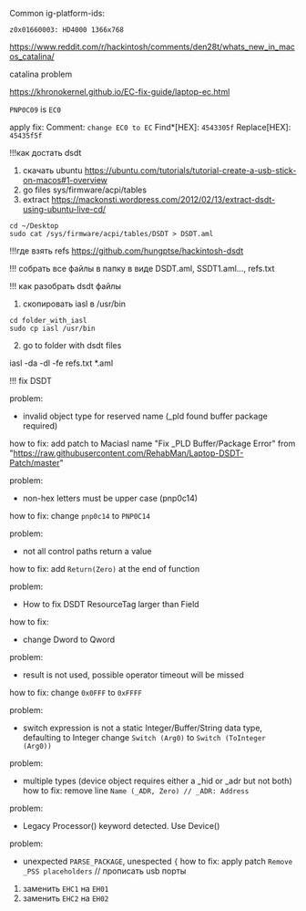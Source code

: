 Common ig-platform-ids:
```
z0x01660003: HD4000 1366x768
```

https://www.reddit.com/r/hackintosh/comments/den28t/whats_new_in_macos_catalina/

catalina problem

https://khronokernel.github.io/EC-fix-guide/laptop-ec.html

`PNP0C09` is `EC0`

apply fix:
Comment: `change EC0 to EC`
Find*[HEX]: `4543305f`
Replace[HEX]: `45435f5f`

!!!как достать dsdt

1. скачать ubuntu
https://ubuntu.com/tutorials/tutorial-create-a-usb-stick-on-macos#1-overview
2. go files sys/firmware/acpi/tables
3. extract
https://mackonsti.wordpress.com/2012/02/13/extract-dsdt-using-ubuntu-live-cd/

```
cd ~/Desktop
sudo cat /sys/firmware/acpi/tables/DSDT > DSDT.aml
```

!!!где взять refs
https://github.com/hungptse/hackintosh-dsdt


!!! собрать все файлы в папку в виде DSDT.aml, SSDT1.aml..., refs.txt

!!! как разобрать dsdt файлы

1. скопировать iasl в /usr/bin
```
cd folder_with_iasl
sudo cp iasl /usr/bin
```

2. go to folder with dsdt files

iasl -da -dl -fe refs.txt *.aml

!!!
fix DSDT

problem:
- invalid object type for reserved name (_pld found buffer package required)

how to fix:
add patch to Maciasl
name "Fix _PLD Buffer/Package Error"
from "https://raw.githubusercontent.com/RehabMan/Laptop-DSDT-Patch/master"

problem:
- non-hex letters must be upper case (pnp0c14)

how to fix:
change `pnp0c14` to `PNP0C14`

problem:
- not all control paths return a value

how to fix:
add `Return(Zero)` at the end of function

problem:
- How to fix DSDT ResourceTag larger than Field

how to fix:
- change Dword to Qword

problem:
- result is not used, possible operator timeout will be missed

how to fix:
change `0x0FFF` to `0xFFFF`

problem:
- switch expression is not a static Integer/Buffer/String data type, defaulting to Integer
change `Switch (Arg0)` to `Switch (ToInteger (Arg0))`

problem:
- multiple types (device object requires either a _hid or _adr but not both)
how to fix:
remove line `Name (_ADR, Zero) // _ADR: Address`

problem:
- Legacy Processor() keyword detected. Use Device()

problem:
- unexpected `PARSE_PACKAGE`, unespected `{`
how to fix: 
apply patch `Remove _PSS placeholders`
// прописать usb порты
1. заменить `EHC1` на `EH01`
2. заменить `EHC2` на `EH02`

